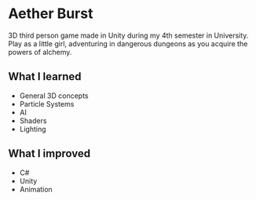 # Aether Burst
3D third person game made in Unity during my 4th semester in University. <br/>
Play as a little girl, adventuring in dangerous dungeons as you acquire the powers of alchemy.<br/>

## What I learned
* General 3D concepts
* Particle Systems
* AI
* Shaders
* Lighting

## What I improved
* C#
* Unity
* Animation
